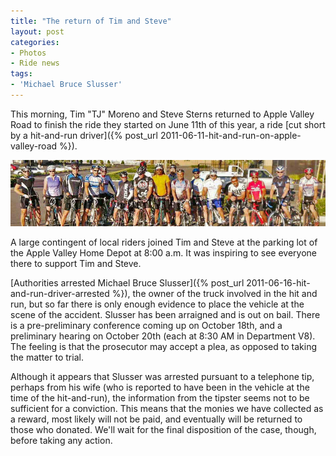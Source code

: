 ```yaml
---
title: "The return of Tim and Steve"
layout: post
categories:
- Photos
- Ride news
tags:
- 'Michael Bruce Slusser'
---
```


This morning, Tim "TJ" Moreno and Steve Sterns returned to Apple Valley Road to finish the ride they started on June 11th of this year, a ride [cut short by a hit-and-run driver]({% post_url 2011-06-11-hit-and-run-on-apple-valley-road %}).

![Local riders support Tim and Steve on their return to cycling](/assets/img/2015/03/20111015-return-riders.jpg)

A large contingent of local riders joined Tim and Steve at the parking lot of the Apple Valley Home Depot at 8:00 a.m. It was inspiring to see everyone there to support Tim and Steve.

[Authorities arrested Michael Bruce Slusser]({% post_url 2011-06-16-hit-and-run-driver-arrested %}), the owner of the truck involved in the hit and run, but so far there is only enough evidence to place the vehicle at the scene of the accident. Slusser has been arraigned and is out on bail. There is a pre-preliminary conference coming up on October 18th, and a preliminary hearing on October 20th (each at 8:30 AM in Department V8). The feeling is that the prosecutor may accept a plea, as opposed to taking the matter to trial.

Although it appears that Slusser was arrested pursuant to a telephone tip, perhaps from his wife (who is reported to have been in the vehicle at the time of the hit-and-run), the information from the tipster seems not to be sufficient for a conviction. This means that the monies we have collected as a reward, most likely will not be paid, and eventually will be returned to those who donated. We'll wait for the final disposition of the case, though, before taking any action.

